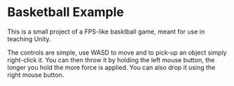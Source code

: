 # Basketball Example

This is a small project of a FPS-like basktball game, meant for use in teaching Unity.


The controls are simple, use WASD to move and to pick-up an object simply right-click it.
You can then throw it by holding the left mouse button, the longer you hold the more force is applied.
You can also drop it using the right mouse button.